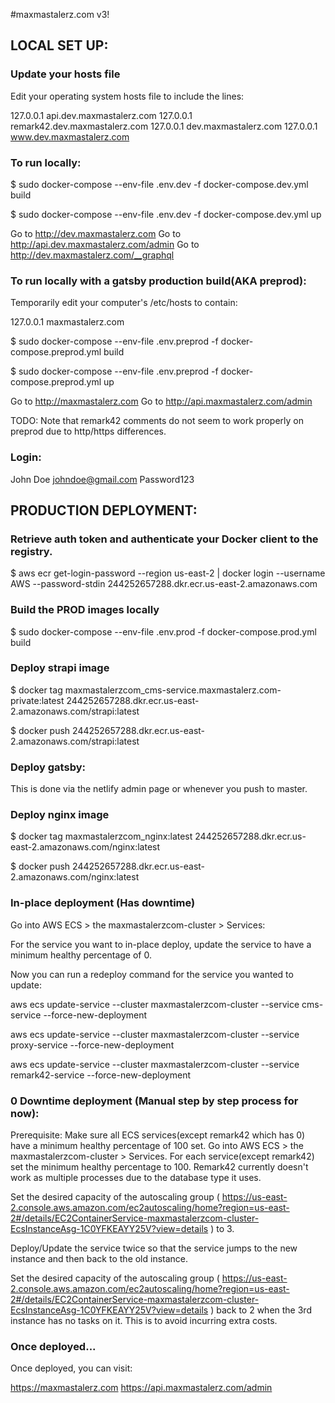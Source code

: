 #maxmastalerz.com v3!

## LOCAL SET UP:

### Update your hosts file

Edit your operating system hosts file to include the lines:

127.0.0.1       api.dev.maxmastalerz.com
127.0.0.1       remark42.dev.maxmastalerz.com
127.0.0.1       dev.maxmastalerz.com
127.0.0.1       www.dev.maxmastalerz.com

### To run locally:

$ sudo docker-compose --env-file .env.dev -f docker-compose.dev.yml build

$ sudo docker-compose --env-file .env.dev -f docker-compose.dev.yml up

Go to http://dev.maxmastalerz.com
Go to http://api.dev.maxmastalerz.com/admin
Go to http://dev.maxmastalerz.com/__graphql

### To run locally with a gatsby production build(AKA preprod):

Temporarily edit your computer's /etc/hosts to contain:

127.0.0.1       maxmastalerz.com

$ sudo docker-compose --env-file .env.preprod -f docker-compose.preprod.yml build

$ sudo docker-compose --env-file .env.preprod -f docker-compose.preprod.yml up

Go to http://maxmastalerz.com
Go to http://api.maxmastalerz.com/admin

TODO: Note that remark42 comments do not seem to work properly on preprod due to http/https differences.

### Login:

John Doe <johndoe@gmail.com> Password123

## PRODUCTION DEPLOYMENT:

### Retrieve auth token and authenticate your Docker client to the registry.

$ aws ecr get-login-password --region us-east-2 | docker login --username AWS --password-stdin 244252657288.dkr.ecr.us-east-2.amazonaws.com

### Build the PROD images locally

$ sudo docker-compose --env-file .env.prod -f docker-compose.prod.yml build

### Deploy strapi image

$ docker tag maxmastalerzcom_cms-service.maxmastalerz.com-private:latest 244252657288.dkr.ecr.us-east-2.amazonaws.com/strapi:latest

$ docker push 244252657288.dkr.ecr.us-east-2.amazonaws.com/strapi:latest

### Deploy gatsby:

This is done via the netlify admin page or whenever you push to master.

### Deploy nginx image

$ docker tag maxmastalerzcom_nginx:latest 244252657288.dkr.ecr.us-east-2.amazonaws.com/nginx:latest

$ docker push 244252657288.dkr.ecr.us-east-2.amazonaws.com/nginx:latest

### In-place deployment (Has downtime)

Go into AWS ECS > the maxmastalerzcom-cluster > Services:

For the service you want to in-place deploy, update the service to have a minimum healthy percentage of 0.

Now you can run a redeploy command for the service you wanted to update:

aws ecs update-service --cluster maxmastalerzcom-cluster --service cms-service --force-new-deployment

aws ecs update-service --cluster maxmastalerzcom-cluster --service proxy-service --force-new-deployment

aws ecs update-service --cluster maxmastalerzcom-cluster --service remark42-service --force-new-deployment

### 0 Downtime deployment (Manual step by step process for now):

Prerequisite: Make sure all ECS services(except remark42 which has 0) have a minimum healthy percentage of 100 set.
Go into AWS ECS > the maxmastalerzcom-cluster > Services. For each service(except remark42) set the minimum healthy percentage to 100.
Remark42 currently doesn't work as multiple processes due to the database type it uses.

Set the desired capacity of the autoscaling group ( https://us-east-2.console.aws.amazon.com/ec2autoscaling/home?region=us-east-2#/details/EC2ContainerService-maxmastalerzcom-cluster-EcsInstanceAsg-1C0YFKEAYY25V?view=details ) to 3.

Deploy/Update the service twice so that the service jumps to the new instance and then back to the old instance.

Set the desired capacity of the autoscaling group ( https://us-east-2.console.aws.amazon.com/ec2autoscaling/home?region=us-east-2#/details/EC2ContainerService-maxmastalerzcom-cluster-EcsInstanceAsg-1C0YFKEAYY25V?view=details ) back to 2 when the 3rd instance has no tasks on it. This is to avoid incurring extra costs.

### Once deployed...

Once deployed, you can visit:

https://maxmastalerz.com
https://api.maxmastalerz.com/admin
